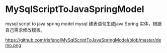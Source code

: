 # MySqlScriptToJavaSpringModel
mysql script to java  spring model
mysql 建表语句生成java Spring 实体，根据自己需求修改模板。

https://github.com/risfeng/MySqlScriptToJavaSpringModel/blob/master/demo.png
